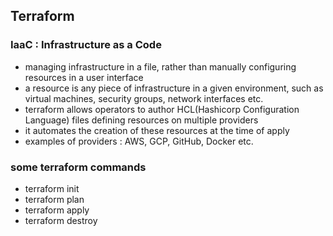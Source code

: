 ## Terraform

### IaaC : Infrastructure as a Code   
* managing infrastructure in a file, rather than manually configuring resources in a user interface
* a resource is any piece of infrastructure in a given environment, such as virtual machines, security groups, network interfaces etc.
* terraform allows operators to author HCL(Hashicorp Configuration Language) files defining resources on multiple providers
* it automates the creation of these resources at the time of apply
* examples of providers : AWS, GCP, GitHub, Docker etc.

### some terraform commands
* terraform init
* terraform plan
* terraform apply
* terraform destroy

